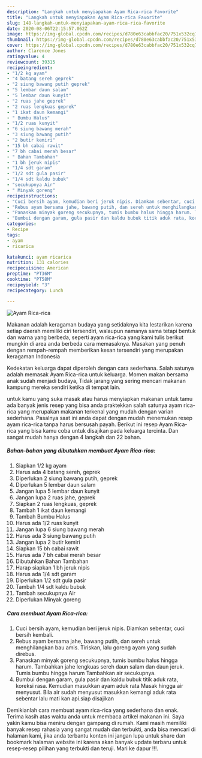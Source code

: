 ```yaml
---
description: "Langkah untuk menyiapakan Ayam Rica-rica Favorite"
title: "Langkah untuk menyiapakan Ayam Rica-rica Favorite"
slug: 148-langkah-untuk-menyiapakan-ayam-rica-rica-favorite
date: 2020-08-06T22:15:57.062Z
image: https://img-global.cpcdn.com/recipes/d780e63cabbfac20/751x532cq70/ayam-rica-rica-foto-resep-utama.jpg
thumbnail: https://img-global.cpcdn.com/recipes/d780e63cabbfac20/751x532cq70/ayam-rica-rica-foto-resep-utama.jpg
cover: https://img-global.cpcdn.com/recipes/d780e63cabbfac20/751x532cq70/ayam-rica-rica-foto-resep-utama.jpg
author: Clarence Jones
ratingvalue: 4
reviewcount: 39315
recipeingredient:
- "1/2 kg ayam"
- "4 batang sereh geprek"
- "2 siung bawang putih geprek"
- "5 lembar daun salam"
- "5 lembar daun kunyit"
- "2 ruas jahe geprek"
- "2 ruas lengkuas geprek"
- "1 ikat daun kemangi"
- " Bumbu Halus"
- "1/2 ruas kunyit"
- "6 siung bawang merah"
- "3 siung bawang putih"
- "2 butir kemiri"
- "15 bh cabai rawit"
- "7 bh cabai merah besar"
- " Bahan Tambahan"
- "1 bh jeruk nipis"
- "1/4 sdt garam"
- "1/2 sdt gula pasir"
- "1/4 sdt kaldu bubuk"
- "secukupnya Air"
- " Minyak goreng"
recipeinstructions:
- "Cuci bersih ayam, kemudian beri jeruk nipis. Diamkan sebentar, cuci bersih kembali."
- "Rebus ayam bersama jahe, bawang putih, dan sereh untuk menghilangkan bau amis. Tiriskan, lalu goreng ayam yang sudah direbus."
- "Panaskan minyak goreng secukupnya, tumis bumbu halus hingga harum. Tambahkan jahe lengkuas sereh daun salam dan daun jeruk. Tumis bumbu hingga harum Tambahkan air secukupnya."
- "Bumbui dengan garam, gula pasir dan kaldu bubuk titik aduk rata, koreksi rasa. Kemudian masukkan ayam aduk rata Masak hingga air menyusut. Bila air sudah menyusut masukkan kemangi aduk rata sebentar lalu mati kan api.siap disajikan"
categories:
- Recipe
tags:
- ayam
- ricarica

katakunci: ayam ricarica 
nutrition: 131 calories
recipecuisine: American
preptime: "PT36M"
cooktime: "PT58M"
recipeyield: "3"
recipecategory: Lunch

---
```



![Ayam Rica-rica](https://img-global.cpcdn.com/recipes/d780e63cabbfac20/751x532cq70/ayam-rica-rica-foto-resep-utama.jpg)

Makanan adalah keragaman budaya yang setidaknya kita lestarikan karena setiap daerah memiliki ciri tersendiri, walaupun namanya sama tetapi bentuk dan warna yang berbeda, seperti ayam rica-rica yang kami tulis berikut mungkin di area anda berbeda cara memasaknya. Masakan yang penuh dengan rempah-rempah memberikan kesan tersendiri yang merupakan keragaman Indonesia



Kedekatan keluarga dapat diperoleh dengan cara sederhana. Salah satunya adalah memasak Ayam Rica-rica untuk keluarga. Momen makan bersama anak sudah menjadi budaya, Tidak jarang yang sering mencari makanan kampung mereka sendiri ketika di tempat lain.

untuk kamu yang suka masak atau harus menyiapkan makanan untuk tamu ada banyak jenis resep yang bisa anda praktekkan salah satunya ayam rica-rica yang merupakan makanan terkenal yang mudah dengan varian sederhana. Pasalnya saat ini anda dapat dengan mudah menemukan resep ayam rica-rica tanpa harus bersusah payah.
Berikut ini resep Ayam Rica-rica yang bisa kamu coba untuk disajikan pada keluarga tercinta. Dan sangat mudah hanya dengan 4 langkah dan 22 bahan.


<!--inarticleads1-->

##### Bahan-bahan yang dibutuhkan membuat Ayam Rica-rica:

1. Siapkan 1/2 kg ayam
1. Harus ada 4 batang sereh, geprek
1. Diperlukan 2 siung bawang putih, geprek
1. Diperlukan 5 lembar daun salam
1. Jangan lupa 5 lembar daun kunyit
1. Jangan lupa 2 ruas jahe, geprek
1. Siapkan 2 ruas lengkuas, geprek
1. Tambah 1 ikat daun kemangi
1. Tambah  Bumbu Halus
1. Harus ada 1/2 ruas kunyit
1. Jangan lupa 6 siung bawang merah
1. Harus ada 3 siung bawang putih
1. Jangan lupa 2 butir kemiri
1. Siapkan 15 bh cabai rawit
1. Harus ada 7 bh cabai merah besar
1. Dibutuhkan  Bahan Tambahan
1. Harap siapkan 1 bh jeruk nipis
1. Harus ada 1/4 sdt garam
1. Diperlukan 1/2 sdt gula pasir
1. Tambah 1/4 sdt kaldu bubuk
1. Tambah secukupnya Air
1. Diperlukan  Minyak goreng




<!--inarticleads2-->

##### Cara membuat  Ayam Rica-rica:

1. Cuci bersih ayam, kemudian beri jeruk nipis. Diamkan sebentar, cuci bersih kembali.
1. Rebus ayam bersama jahe, bawang putih, dan sereh untuk menghilangkan bau amis. Tiriskan, lalu goreng ayam yang sudah direbus.
1. Panaskan minyak goreng secukupnya, tumis bumbu halus hingga harum. Tambahkan jahe lengkuas sereh daun salam dan daun jeruk. Tumis bumbu hingga harum Tambahkan air secukupnya.
1. Bumbui dengan garam, gula pasir dan kaldu bubuk titik aduk rata, koreksi rasa. Kemudian masukkan ayam aduk rata Masak hingga air menyusut. Bila air sudah menyusut masukkan kemangi aduk rata sebentar lalu mati kan api.siap disajikan




Demikianlah cara membuat ayam rica-rica yang sederhana dan enak. Terima kasih atas waktu anda untuk membaca artikel makanan ini. Saya yakin kamu bisa meniru dengan gampang di rumah. Kami masih memiliki banyak resep rahasia yang sangat mudah dan terbukti, anda bisa mencari di halaman kami, jika anda terbantu konten ini jangan lupa untuk share dan bookmark halaman website ini karena akan banyak update terbaru untuk resep-resep pilihan yang terbukti dan teruji. Mari ke dapur !!!. 

